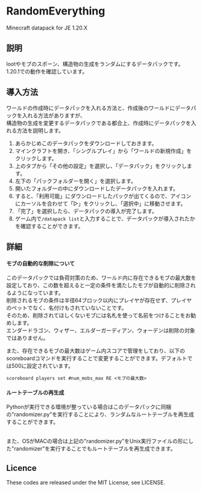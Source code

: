 # RandomEverything
Minecraft datapack for JE 1.20.X  

## 説明
lootやモブのスポーン、構造物の生成をランダムにするデータパックです。
1.20.1での動作を確認しています。  

## 導入方法
ワールドの作成時にデータパックを入れる方法と、作成後のワールドにデータパックを入れる方法がありますが、  
構造物の生成を変更するデータパックである都合上、作成時にデータパックを入れる方法を説明します。   

1. あらかじめこのデータパックをダウンロードしておきます。
2. マインクラフトを開き、「シングルプレイ」から「ワールドの新規作成」をクリックします。
3. 上のタブから「その他の設定」を選択し、「データパック」をクリックします。
4. 左下の「パックフォルダーを開く」を選択します。
5. 開いたフォルダーの中にダウンロードしたデータパックを入れます。
6. すると、「利用可能」にダウンロードしたパックが出てくるので、アイコンにカーソルを合わせて「▷」をクリックし、「選択中」に移動させます。
7. 「完了」を選択したら、データパックの導入が完了します。
8. ゲーム内で`/datapack list`と入力することで、データパックが導入されたかを確認することができます。

## 詳細

#### モブの自動的な削除について
このデータパックでは負荷対策のため、ワールド内に存在できるモブの最大数を設定しており、この数を超えると一定の条件を満たしたモブが自動的に削除されるようになっています。  
削除されるモブの条件は半径64ブロック以内にプレイヤが存在せず、プレイヤのペットでなく、名付けもされていないことです。  
そのため、削除されてほしくないモブには名札を使って名前をつけることをお勧めします。  
エンダードラゴン、ウィザー、エルダーガーディアン、ウォーデンは削除の対象ではありません。  

また、存在できるモブの最大数はゲーム内スコアで管理をしており、以下のscoreboardコマンドを実行することで変更することができます。デフォルトでは500に設定されています。
```
scoreboard players set #num_mobs_max RE <モブの最大数>
```


#### ルートテーブルの再生成
Pythonが実行できる環境が整っている場合はこのデータパックに同梱の"randomizer.py"を実行することにより、ランダムなルートテーブルを再生成することができます。  

<br>
また、OSがMACの場合は上記の"randomizer.py"をUnix実行ファイルの形にした"randomizer"を実行することでもルートテーブルを再生成できます。

## Licence
These codes are released under the MIT License, see LICENSE.

